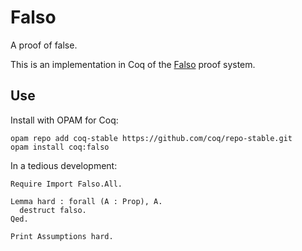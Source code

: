 # Falso
A proof of false.

This is an implementation in Coq of the [Falso](http://inutile.club/estatis/falso/) proof system.

## Use
Install with OPAM for Coq:

    opam repo add coq-stable https://github.com/coq/repo-stable.git
    opam install coq:falso

In a tedious development:

    Require Import Falso.All.

    Lemma hard : forall (A : Prop), A.
      destruct falso.
    Qed.

    Print Assumptions hard.
